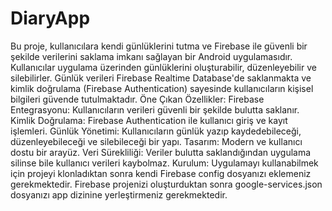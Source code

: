 # DiaryApp
 Bu proje, kullanıcılara kendi günlüklerini tutma ve Firebase ile güvenli bir şekilde verilerini saklama imkanı sağlayan bir Android uygulamasıdır. Kullanıcılar uygulama üzerinden günlüklerini oluşturabilir, düzenleyebilir ve silebilirler. Günlük verileri Firebase Realtime Database'de saklanmakta ve kimlik doğrulama (Firebase Authentication) sayesinde kullanıcıların kişisel bilgileri güvende tutulmaktadır.  Öne Çıkan Özellikler:  Firebase Entegrasyonu: Kullanıcıların verileri güvenli bir şekilde bulutta saklanır. Kimlik Doğrulama: Firebase Authentication ile kullanıcı giriş ve kayıt işlemleri. Günlük Yönetimi: Kullanıcıların günlük yazıp kaydedebileceği, düzenleyebileceği ve silebileceği bir yapı. Tasarım: Modern ve kullanıcı dostu bir arayüz. Veri Sürekliliği: Veriler bulutta saklandığından uygulama silinse bile kullanıcı verileri kaybolmaz. Kurulum: Uygulamayı kullanabilmek için projeyi klonladıktan sonra kendi Firebase config dosyanızı eklemeniz gerekmektedir. Firebase projenizi oluşturduktan sonra google-services.json dosyanızı app dizinine yerleştirmeniz gerekmektedir.
